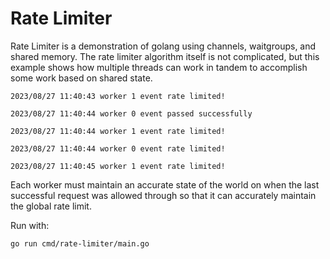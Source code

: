 # Rate Limiter

Rate Limiter is a demonstration of golang using channels, waitgroups, and shared memory. The rate limiter algorithm itself is not complicated, but this example shows how multiple threads can work in tandem to accomplish some work based on shared state.

```
2023/08/27 11:40:43 worker 1 event rate limited!

2023/08/27 11:40:44 worker 0 event passed successfully

2023/08/27 11:40:44 worker 1 event rate limited!

2023/08/27 11:40:44 worker 0 event rate limited!

2023/08/27 11:40:45 worker 1 event rate limited!
```

Each worker must maintain an accurate state of the world on when the last successful request was allowed through so that it can accurately maintain the global rate limit.

Run with: 

```
go run cmd/rate-limiter/main.go
```
